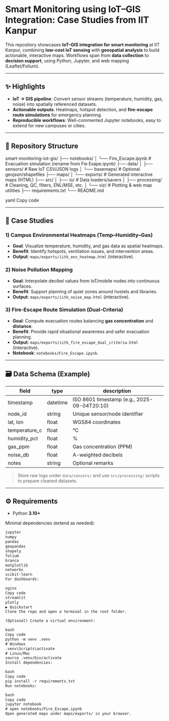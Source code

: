 # Smart Monitoring using IoT–GIS Integration: Case Studies from IIT Kanpur

This repository showcases **IoT–GIS integration for smart monitoring** at IIT Kanpur, combining **low-cost IoT sensing** with **geospatial analysis** to build actionable, interactive maps. Workflows span from **data collection** to **decision support**, using Python, Jupyter, and web mapping (Leaflet/Folium).

---

## ✨ Highlights

- **IoT → GIS pipeline**: Convert sensor streams (temperature, humidity, gas, noise) into spatially referenced datasets.  
- **Actionable outputs**: Heatmaps, hotspot detection, and **fire-escape route simulations** for emergency planning.  
- **Reproducible workflows**: Well-commented Jupyter notebooks, easy to extend for new campuses or cities.  

---

## 📁 Repository Structure

smart-monitoring-iot-gis/
├── notebooks/
│ └── Fire_Escape.ipynb # Evacuation simulation (rename from Fie Esape.ipynb)
├── data/
│ ├── sensors/ # Raw IoT CSV/JSON logs
│ └── basemaps/ # Optional geojson/shapefiles
├── maps/
│ └── exports/ # Generated interactive maps (HTML)
├── src/
│ ├── io/ # Data loaders/savers
│ ├── processing/ # Cleaning, QC, filters, ENL/MSE, etc.
│ └── viz/ # Plotting & web map utilities
├── requirements.txt
└── README.md

yaml
Copy code

---

## 🧪 Case Studies

### 1) Campus Environmental Heatmaps (Temp–Humidity–Gas)
- **Goal**: Visualize temperature, humidity, and gas data as spatial heatmaps.  
- **Benefit**: Identify hotspots, ventilation issues, and intervention areas.  
- **Output**: `maps/exports/iitk_env_heatmap.html` (interactive).  

### 2) Noise Pollution Mapping
- **Goal**: Interpolate decibel values from IoT/mobile nodes into continuous surfaces.  
- **Benefit**: Support planning of quiet zones around hostels and libraries.  
- **Output**: `maps/exports/iitk_noise_map.html` (interactive).  

### 3) Fire-Escape Route Simulation (Dual-Criteria)
- **Goal**: Compute evacuation routes balancing **gas concentration** and **distance**.  
- **Benefit**: Provide rapid situational awareness and safer evacuation planning.  
- **Output**: `maps/exports/iitk_fire_escape_dual_criteria.html` (interactive).  
- **Notebook**: `notebooks/Fire_Escape.ipynb`.  

---

## 🗃️ Data Schema (Example)

| field         | type     | description                                  |
|---------------|----------|----------------------------------------------|
| timestamp     | datetime | ISO 8601 timestamp (e.g., 2025-09-04T20:10)  |
| node_id       | string   | Unique sensor/node identifier                |
| lat, lon      | float    | WGS84 coordinates                            |
| temperature_c | float    | °C                                           |
| humidity_pct  | float    | %                                            |
| gas_ppm       | float    | Gas concentration (PPM)                      |
| noise_db      | float    | A-weighted decibels                          |
| notes         | string   | Optional remarks                             |

> Store raw logs under `data/sensors/` and use `src/processing/` scripts to prepare cleaned datasets.

---

## ⚙️ Requirements

- Python **3.10+**

Minimal dependencies (extend as needed):
```txt
jupyter
numpy
pandas
geopandas
shapely
folium
branca
matplotlib
networkx
scikit-learn
For dashboards:

nginx
Copy code
streamlit
plotly
▶️ Quickstart
Clone the repo and open a terminal in the root folder.

(Optional) Create a virtual environment:

bash
Copy code
python -m venv .venv
# Windows
.venv\Scripts\activate
# Linux/Mac
source .venv/bin/activate
Install dependencies:

bash
Copy code
pip install -r requirements.txt
Run notebooks:

bash
Copy code
jupyter notebook
# open notebooks/Fire_Escape.ipynb
Open generated maps under maps/exports/ in your browser.
